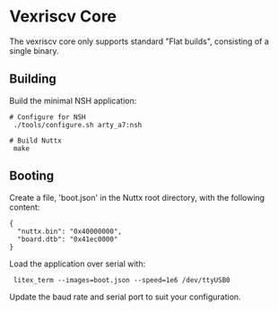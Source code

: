 # Vexriscv Core

The vexriscv core only supports standard "Flat builds", consisting of a
single binary.

## Building

Build the minimal NSH application:

    # Configure for NSH
     ./tools/configure.sh arty_a7:nsh
    
    # Build Nuttx
     make

## Booting

Create a file, 'boot.json' in the Nuttx root directory, with the
following content:

    {
      "nuttx.bin": "0x40000000",
      "board.dtb": "0x41ec0000"
    }

Load the application over serial with:

     litex_term --images=boot.json --speed=1e6 /dev/ttyUSB0

Update the baud rate and serial port to suit your configuration.
